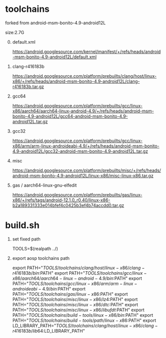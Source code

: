 # toolchains
forked from android-msm-bonito-4.9-android12L

size:2.7G

0. default.xml

    https://android.googlesource.com/kernel/manifest/+/refs/heads/android-msm-bonito-4.9-android12L/default.xml

1. clang-r416183b

    https://android.googlesource.com/platform/prebuilts/clang/host/linux-x86/+/refs/heads/android-msm-bonito-4.9-android12L/clang-r416183b.tar.gz

2. gcc64

    https://android.googlesource.com/platform/prebuilts/gcc/linux-x86/aarch64/aarch64-linux-android-4.9/+/refs/heads/android-msm-bonito-4.9-android12L/gcc64-android-msm-bonito-4.9-android12L.tar.gz

3. gcc32

    https://android.googlesource.com/platform/prebuilts/gcc/linux-x86/arm/arm-linux-androideabi-4.9/+/refs/heads/android-msm-bonito-4.9-android12L/gcc32-android-msm-bonito-4.9-android12L.tar.gz

4. misc

    https://android.googlesource.com/platform/prebuilts/misc/+/refs/heads/android-msm-bonito-4.9-android12L/linux-x86/misc-linux-x86.tar.gz

5. gas / aarch64-linux-gnu-elfedit

    https://android.googlesource.com/platform/prebuilts/gas/linux-x86/+/refs/tags/android-12.1.0_r0.40/linux-x86-b2a189331333e014bfef4c0425b3ef4b74accdd0.tar.gz



# build.sh
1. set fixed path

    TOOLS=$(realpath ../)

2. export aosp toolchains path

    export PATH="${TOOLS}/toolchains/clang/host/linux-x86/clang-r416183b/bin:$PATH" 
    export PATH="${TOOLS}/toolchains/gcc/linux-x86/aarch64/aarch64-linux-android-4.9/bin:$PATH"
    export PATH="${TOOLS}/toolchains/gcc/linux-x86/arm/arm-linux-androideabi-4.9/bin:$PATH"
    export PATH="${TOOLS}/toolchains/gas/linux-x86:$PATH"
    export PATH="${TOOLS}/toolchains/misc/linux-x86/lz4:$PATH"
    export PATH="${TOOLS}/toolchains/misc/linux-x86/dtc:$PATH"
    export PATH="${TOOLS}/toolchains/misc/linux-x86/libufdt:$PATH"
    export PATH="${TOOLS}/toolchains/build-tools/linux-x86/bin:$PATH"
    export PATH="${TOOLS}/toolchains/build-tools/path/linux-x86:$PATH"
    export LD_LIBRARY_PATH="${TOOLS}/toolchains/clang/host/linux-x86/clang-r416183b/lib64:$LD_LIBRARY_PATH"
